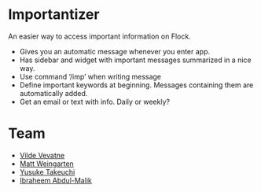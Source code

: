 # Importantizer

An easier way to access important information on Flock.
-	Gives you an automatic message whenever you enter app.
-	Has sidebar and widget with important messages summarized in a nice way. 
-	Use command ‘/imp’ when writing message
-	Define important keywords at beginning. Messages containing them are automatically added. 
-	Get an email or text with info. Daily or weekly?

# Team
- [Vilde Vevatne](https://github.com/vildevev)
- [Matt Weingarten](https://github.com/Kalmaroso)
- [Yusuke Takeuchi](https://github.com/yusuke0324)
- [Ibraheem Abdul-Malik](https://github.com/ibraheem4)
